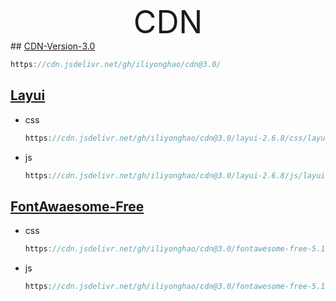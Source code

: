   <div style="text-align: center;font-size: 50px">CDN</div>
## <a href="https://cdn.jsdelivr.net/gh/iliyonghao/cdn@3.0/" >CDN-Version-3.0</a>

```java
https://cdn.jsdelivr.net/gh/iliyonghao/cdn@3.0/
```

## <a href="https://cdn.jsdelivr.net/gh/iliyonghao/cdn@3.0/layui-2.6.8">Layui</a>

- css

  ```java
  https://cdn.jsdelivr.net/gh/iliyonghao/cdn@3.0/layui-2.6.8/css/layui.css
  ```

- js

  ```java
  https://cdn.jsdelivr.net/gh/iliyonghao/cdn@3.0/layui-2.6.8/js/layui.js
  ```

## <a href="https://cdn.jsdelivr.net/gh/iliyonghao/cdn@3.0/fontawesome-free-5.15.4-web">FontAwaesome-Free</a>

- css

  ```java
  https://cdn.jsdelivr.net/gh/iliyonghao/cdn@3.0/fontawesome-free-5.15.4-web/css/all.min.css
  ```

  

- js

  ```java
  https://cdn.jsdelivr.net/gh/iliyonghao/cdn@3.0/fontawesome-free-5.15.4-web/js/all.min.js
  ```

  

